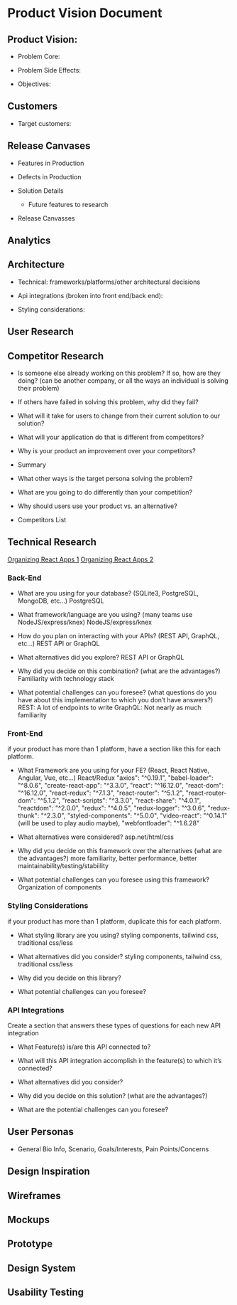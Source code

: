 # Product Vision Document

## Product Vision:  

- Problem Core:   

- Problem Side Effects: 

- Objectives:   

## Customers 

- Target customers:  

## Release Canvases

- Features in Production

- Defects in Production

- Solution Details

    - Future features to research

- Release Canvasses

## Analytics

## Architecture

- Technical: frameworks/platforms/other architectural decisions

- Api integrations (broken into front end/back end):

- Styling considerations:  

## User Research

## Competitor Research

- Is someone else already working on this problem? If so, how are they doing? (can be another company, or all the ways an individual is solving their problem)

- If others have failed in solving this problem, why did they fail?

- What will it take for users to change from their current solution to our solution?

- What will your application do that is different from competitors?

- Why is your product an improvement over your competitors?

- Summary

- What other ways is the target persona solving the problem?

- What are you going to do differently than your competition?  

- Why should users use your product vs. an alternative?

- Competitors List

## Technical Research

[Organizing React Apps 1](https://engineering.opsgenie.com/how-to-organize-react-files-before-its-messed-up-c85387f691be)
[Organizing React Apps 2](https://medium.com/lexical-labs-engineering/redux-best-practices-64d59775802e)

### Back-End

- What are you using for your database? (SQLite3, PostgreSQL, MongoDB, etc…)
PostgreSQL

- What framework/language are you using? (many teams use NodeJS/express/knex)
NodeJS/express/knex

- How do you plan on interacting with your APIs? (REST API, GraphQL, etc...)
REST API or GraphQL

- What alternatives did you explore?
REST API or GraphQL

- Why did you decide on this combination? (what are the advantages?)
Familiarity with technology stack

- What potential challenges can you foresee? (what questions do you have about this implementation to which you don’t have answers?)
REST:  A lot of endpoints to write
GraphQL:  Not nearly as much familiarity

### Front-End

if your product has more than 1 platform, have a section like this for each platform.

- What Framework are you using for your FE? (React, React Native, Angular, Vue, etc...)
React/Redux
"axios": "^0.19.1",
"babel-loader": "^8.0.6",
"create-react-app": "^3.3.0",
"react": "^16.12.0",
"react-dom": "^16.12.0",
"react-redux": "^7.1.3",
"react-router": "^5.1.2",
"react-router-dom": "^5.1.2",
"react-scripts": "^3.3.0",
"react-share": "^4.0.1",
"reactdom": "^2.0.0",
"redux": "^4.0.5",
"redux-logger": "^3.0.6",
"redux-thunk": "^2.3.0",
"styled-components": "^5.0.0",
"video-react": "^0.14.1" (will be used to play audio maybe),
"webfontloader": "^1.6.28"

- What alternatives were considered?
asp.net/html/css

- Why did you decide on this framework over the alternatives (what are the advantages?)
more familiarity, better performance, better maintainability/testing/stabiility

- What potential challenges can you foresee using this framework?
Organization of components

### Styling Considerations

if your product has more than 1 platform, duplicate this for each platform.

- What styling library are you using?
styling components, tailwind css, traditional css/less

- What alternatives did you consider?
styling components, tailwind css, traditional css/less

- Why did you decide on this library?

- What potential challenges can you foresee?

### API Integrations

Create a section that answers these types of questions for each new API integration

- What Feature(s) is/are this API connected to?

- What will this API integration accomplish in the feature(s) to which it’s connected?

- What alternatives did you consider?

- Why did you decide on this solution? (what are the advantages?)

- What are the potential challenges can you foresee?

## User Personas

- General Bio Info, Scenario, Goals/Interests, Pain Points/Concerns

## Design Inspiration

## Wireframes

## Mockups

## Prototype

## Design System  

## Usability Testing